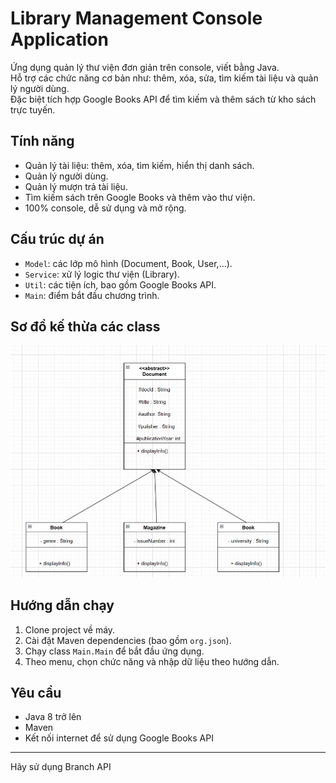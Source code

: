 # Library Management Console Application

Ứng dụng quản lý thư viện đơn giản trên console, viết bằng Java.  
Hỗ trợ các chức năng cơ bản như: thêm, xóa, sửa, tìm kiếm tài liệu và quản lý người dùng.  
Đặc biệt tích hợp Google Books API để tìm kiếm và thêm sách từ kho sách trực tuyến.

## Tính năng

- Quản lý tài liệu: thêm, xóa, tìm kiếm, hiển thị danh sách.
- Quản lý người dùng.
- Quản lý mượn trả tài liệu.
- Tìm kiếm sách trên Google Books và thêm vào thư viện.
- 100% console, dễ sử dụng và mở rộng.

## Cấu trúc dự án

- `Model`: các lớp mô hình (Document, Book, User,...).
- `Service`: xử lý logic thư viện (Library).
- `Util`: các tiện ích, bao gồm Google Books API.
- `Main`: điểm bắt đầu chương trình.

## Sơ đồ kế thừa các class

![Inheritance Diagram](docs/inheritance_diagram.jpg)

## Hướng dẫn chạy

1. Clone project về máy.
2. Cài đặt Maven dependencies (bao gồm `org.json`).
3. Chạy class `Main.Main` để bắt đầu ứng dụng.
4. Theo menu, chọn chức năng và nhập dữ liệu theo hướng dẫn.

## Yêu cầu

- Java 8 trở lên
- Maven
- Kết nối internet để sử dụng Google Books API

---

Hãy sử dụng Branch API
